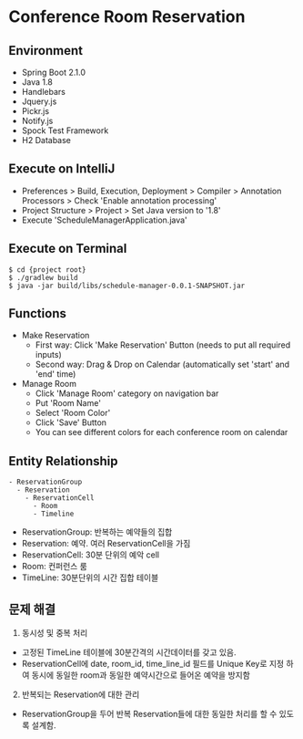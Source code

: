 # Conference Room Reservation

## Environment
- Spring Boot 2.1.0
- Java 1.8
- Handlebars
- Jquery.js
- Pickr.js
- Notify.js
- Spock Test Framework
- H2 Database


## Execute on IntelliJ
- Preferences > Build, Execution, Deployment > Compiler > Annotation Processors > Check 'Enable annotation processing'
- Project Structure > Project > Set Java version to '1.8'
- Execute 'ScheduleManagerApplication.java'

## Execute on Terminal
~~~
$ cd {project root}
$ ./gradlew build
$ java -jar build/libs/schedule-manager-0.0.1-SNAPSHOT.jar
~~~
## Functions
- Make Reservation
  - First way: Click 'Make Reservation' Button (needs to put all required inputs)
  - Second way: Drag & Drop on Calendar (automatically set 'start' and 'end' time)
- Manage Room
  - Click 'Manage Room' category on navigation bar
  - Put 'Room Name'
  - Select 'Room Color'
  - Click 'Save' Button
  - You can see different colors for each conference room on calendar
  
## Entity Relationship
~~~
- ReservationGroup
  - Reservation
    - ReservationCell
      - Room
      - Timeline
~~~     
- ReservationGroup: 반복하는 예약들의 집합
- Reservation: 예약. 여러 ReservationCell을 가짐
- ReservationCell: 30분 단위의 예악 cell
- Room: 컨퍼런스 룸
- TimeLine: 30분단위의 시간 집합 테이블

## 문제 해결
1. 동시성 및 중복 처리
  - 고정된 TimeLine 테이블에 30분간격의 시간데이터를 갖고 있음.
  - ReservationCell에 date, room_id, time_line_id 필드를 Unique Key로 지정 하여 동시에 동일한 room과 동일한 예약시간으로 들어온 예약을 방지함
  
2. 반복되는 Reservation에 대한 관리
  - ReservationGroup을 두어 반복 Reservation들에 대한 동일한 처리를 할 수 있도록 설계함.

   
  
  

